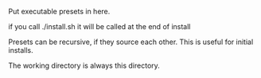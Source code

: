 Put executable presets in here.

if you call ./install.sh <preset> it will be called at the end of install

Presets can be recursive, if they source each other. This is useful for initial
installs.

The working directory is always this directory.

